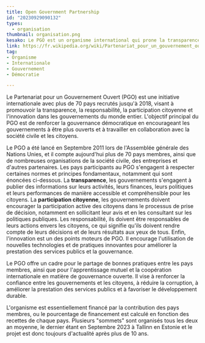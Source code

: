 ```yaml
---
title: Open Government Partnership 
id: "20230929090132"
types:
  - organisation
thumbnail: organisation.png
kesako: Le PGO est un organisme international qui prone la transparence des gouvernements sur l information et la data
link: https://fr.wikipedia.org/wiki/Partenariat_pour_un_gouvernement_ouvert
tag:
- Organisme
- Internationale
- Gouvernement
- Démocratie 

---
```

Le Partenariat pour un Gouvernement Ouvert (PGO) est une initiative internationale avec plus de 70 pays recrutés jusqu'à 2018, visant à promouvoir la transparence, la responsabilité, la participation citoyenne et l'innovation dans les gouvernements du monde entier. L'objectif principal du PGO est de renforcer la gouvernance démocratique en encourageant les gouvernements à être plus ouverts et à travailler en collaboration avec la société civile et les citoyens. 

Le PGO a été lancé en Septembre 2011 lors de l'Assemblée générale des Nations Unies, et il compte aujourd'hui plus de 70 pays membres, ainsi que de nombreuses organisations de la société civile, des entreprises et d'autres partenaires. Les pays participants au PGO s'engagent à respecter certaines normes et principes fondamentaux, notamment qui sont énoncées ci-dessous. La **transparence**, les gouvernements s'engagent à publier des informations sur leurs activités, leurs finances, leurs politiques et leurs performances de manière accessible et compréhensible pour les citoyens. La **participation citoyenne**, les gouvernements doivent encourager la participation active des citoyens dans le processus de prise de décision, notamment en sollicitant leur avis et en les consultant sur les politiques publiques. Les responsabilité, ils doivent être responsables de leurs actions envers les citoyens, ce qui signifie qu'ils doivent rendre compte de leurs décisions et de leurs résultats aux yeux de tous. Enfin, l'innovation est un des points moteurs de PGO. Il encourage l'utilisation de nouvelles technologies et de pratiques innovantes pour améliorer la prestation des services publics et la gouvernance.

Le PGO offre un cadre pour le partage de bonnes pratiques entre les pays membres, ainsi que pour l'apprentissage mutuel et la coopération internationale en matière de gouvernance ouverte. Il vise à renforcer la confiance entre les gouvernements et les citoyens, à réduire la corruption, à améliorer la prestation des services publics et à favoriser le développement durable.

L'organisme est essentiellement financé par la contribution des pays membres, ou le pourcentage de financement est calculé en fonction des recettes de chaque pays. Plusieurs "sommets" sont organisés tous les deux an moyenne, le dernier étant en Septembre 2023 à Tallinn en Estonie et le projet est donc toujours d'actualité après plus de 10 ans. 